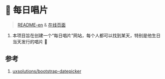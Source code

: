 # 🎵 每日唱片

> [README-en](README-en.md) & [在线页面](https://forestlet.github.io/everyday-album/)

1. 本项目旨在创建一个“每日唱片”网站，每个人都可以找到某天，特别是他生日当天发行的唱片 🥳

## 参考

1. [uxsolutions/bootstrap-datepicker](https://github.com/uxsolutions/bootstrap-datepicker)
